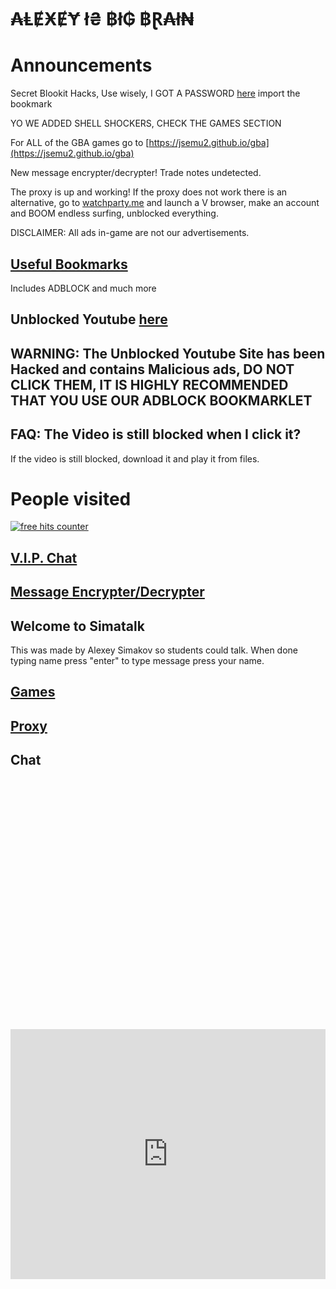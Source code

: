 # ₳ⱠɆӾɆɎ ł₴ ฿ł₲ ฿Ɽ₳ł₦

# Announcements
Secret Blookit Hacks, Use wisely, I GOT A PASSWORD [here](https://jstrieb.github.io/link-lock/#eyJ2IjoiMC4wLjEiLCJlIjoiNWcyZUpwSkJBMWppdWs1Qk54aHVoNmhGaXk1SE1aQTN2ZkNmSTYrdGJ2V1RHVVdjb3FGQjhOUFA0U3VlZEhNSlcxd1VRQWEwZWU3dHdVRWZHRE4wNUNFLyIsImkiOiJPb1J6a2lLbFcyZTNLUkJMIn0=) import the bookmark

YO WE ADDED SHELL SHOCKERS, CHECK THE GAMES SECTION

For ALL of the GBA games go to [https://jsemu2.github.io/gba](https://jsemu2.github.io/gba)

New message encrypter/decrypter! Trade notes undetected.

The proxy is up and working!
If the proxy does not work there is an alternative, go to [watchparty.me](https://watchparty.me) and launch a V browser, make an account and BOOM endless surfing, unblocked everything.

DISCLAIMER: All ads in-game are not our advertisements.

## [Useful Bookmarks](https://simatalk.github.io/bookmarks)
Includes ADBLOCK and much more

## Unblocked Youtube [here](https://nghenhachay.net/)
## WARNING: The Unblocked Youtube Site has been Hacked and contains Malicious ads, DO NOT CLICK THEM, IT IS HIGHLY RECOMMENDED THAT YOU USE OUR ADBLOCK BOOKMARKLET
## FAQ: The Video is still blocked when I click it?
If the video is still blocked, download it and play it from files.

# People visited

<a href="https://www.freecounterstat.com" title="free hits counter"><img src="https://counter7.stat.ovh/private/freecounterstat.php?c=3dp2rbctty8umh8wbhkmjntwasf1cb2u" border="0" title="free hits counter" alt="free hits counter"></a> 

## [V.I.P. Chat](https://jstrieb.github.io/link-lock/#eyJ2IjoiMC4wLjEiLCJlIjoiQUZET2c2aE1POTVzZzN4eUJkOWF5V21RRlpEN2RUNjB0ZTVvNE93TEJlTlViUUZIRnd0VnpOQkZxVDh2SXlRZUdsN25oSjdBZmF1elFXTy9SWVd4bWJjQ2t3PT0iLCJpIjoiU2NwZkc0dUZ6VDVBTTZ1RSJ9)

## [Message Encrypter/Decrypter](https://simatalk.github.io/decipher)

## Welcome to Simatalk
This was made by Alexey Simakov so students could talk. When done typing name press "enter"
to type message press your name.

## [Games](https://simatalk.github.io/games)

## [Proxy](https://simatalk.github.io/unblockedweb)


## Chat

<div id="tlkio" data-channel="student-talk" data-theme="theme--minimal" style="width:100%;height:400;"></div><script async src="http://tlk.io/embed.js" type="text/javascript"></script>

<iframe src="https://tlk.io/student-talk" width="100%" height="400" frameborder="0" scrolling="no"></iframe>
